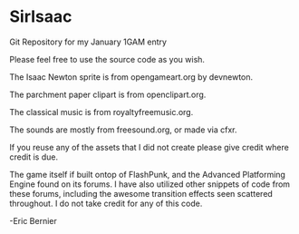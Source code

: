 SirIsaac
========

Git Repository for my January 1GAM entry

Please feel free to use the source code as you wish.

The Isaac Newton sprite is from opengameart.org by devnewton.

The parchment paper clipart is from openclipart.org.

The classical music is from royaltyfreemusic.org.

The sounds are mostly from freesound.org, or made via cfxr.

If you reuse any of the assets that I did not create please give credit where credit is due.

The game itself if built ontop of FlashPunk, and the Advanced Platforming Engine found on its forums. I have also utilized other snippets of code from these forums, including the awesome transition effects seen scattered throughout. I do not take credit for any of this code.

-Eric Bernier